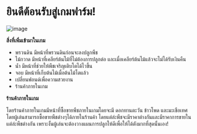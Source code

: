 # ยินดีต้อนรับสู่เกมฟาร์ม!
![image](https://github.com/6410110260/FarmGame-260/assets/125025570/b06d9b8d-1f27-4e5f-ad13-973001a13926)

**สิ่งที่เพิ่มเข้ามาในเกม**
- พรวนดิน มีหน้าที่พรวนดินก่อนจะลงปลูกพืช
- ไม้กวาด มีหน้าที่เคลียร์ต้นไม้ที่ไม่ต้องการปลูกต่อ และเมื่อเคลียร์ต้นไม้แล้วจะไม่ได้รับเงินคืน
- น้ำ มีหน้าที่ช่วยให้พืชเจริญเติบโตได้ไวขึ้น
- จอบ มีหน้าที่เก็บต้นไม้เมื่อต้นไม้โตแล้ว
- เปลี่ยนฟอนด์เพื่อความสวยงาน
- ร้านค้าภายในเกม

**ร้านค้าภายในเกม**

โดยร้านค้าภายในเกมมีหน้าที่ซื้อขายพืชภายในเกมโดยจะมี ดอกทานตะวัน ข้าวโพด และมะเขือเทศ โดยผู้เล่นสามารถซื้อขายพืชต่างๆได้ภายในร้านค้า โดยแต่ล่ะพืชจะมีราคาต่างกันและมีราคาการขายในแต่ล่ะพืชต่างกัน เพราะงั้นผู้เล่นจะต้องวางแผนการปลูกให้ดีเพื่อให้ได้ตังมากที่สุดนั้นเอง!
